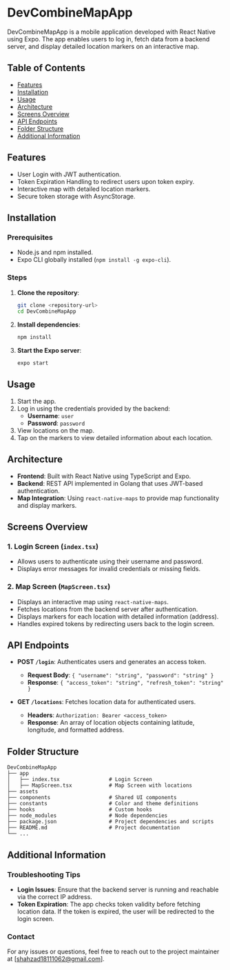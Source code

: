 # DevCombineMapApp

DevCombineMapApp is a mobile application developed with React Native using Expo. The app enables users to log in, fetch data from a backend server, and display detailed location markers on an interactive map.

## Table of Contents
- [Features](#features)
- [Installation](#installation)
- [Usage](#usage)
- [Architecture](#architecture)
- [Screens Overview](#screens-overview)
- [API Endpoints](#api-endpoints)
- [Folder Structure](#folder-structure)
- [Additional Information](#additional-information)

## Features
- User Login with JWT authentication.
- Token Expiration Handling to redirect users upon token expiry.
- Interactive map with detailed location markers.
- Secure token storage with AsyncStorage.

## Installation

### Prerequisites
- Node.js and npm installed.
- Expo CLI globally installed (`npm install -g expo-cli`).

### Steps
1. **Clone the repository**:
   ```sh
   git clone <repository-url>
   cd DevCombineMapApp
   ```

2. **Install dependencies**:
   ```sh
   npm install
   ```

3. **Start the Expo server**:
   ```sh
   expo start
   ```

## Usage
1. Start the app.
2. Log in using the credentials provided by the backend:
   - **Username**: `user`
   - **Password**: `password`
3. View locations on the map.
4. Tap on the markers to view detailed information about each location.

## Architecture
- **Frontend**: Built with React Native using TypeScript and Expo.
- **Backend**: REST API implemented in Golang that uses JWT-based authentication.
- **Map Integration**: Using `react-native-maps` to provide map functionality and display markers.

## Screens Overview

### 1. Login Screen (`index.tsx`)
- Allows users to authenticate using their username and password.
- Displays error messages for invalid credentials or missing fields.

### 2. Map Screen (`MapScreen.tsx`)
- Displays an interactive map using `react-native-maps`.
- Fetches locations from the backend server after authentication.
- Displays markers for each location with detailed information (address).
- Handles expired tokens by redirecting users back to the login screen.

## API Endpoints
- **POST `/login`**: Authenticates users and generates an access token.
  - **Request Body**: `{ "username": "string", "password": "string" }`
  - **Response**: `{ "access_token": "string", "refresh_token": "string" }`

- **GET `/locations`**: Fetches location data for authenticated users.
  - **Headers**: `Authorization: Bearer <access_token>`
  - **Response**: An array of location objects containing latitude, longitude, and formatted address.

## Folder Structure

```
DevCombineMapApp
├── app
│   ├── index.tsx                # Login Screen
│   ├── MapScreen.tsx            # Map Screen with locations
├── assets
├── components                   # Shared UI components
├── constants                    # Color and theme definitions
├── hooks                        # Custom hooks
├── node_modules                 # Node dependencies
├── package.json                 # Project dependencies and scripts
├── README.md                    # Project documentation
└── ...
```

## Additional Information

### Troubleshooting Tips
- **Login Issues**: Ensure that the backend server is running and reachable via the correct IP address.
- **Token Expiration**: The app checks token validity before fetching location data. If the token is expired, the user will be redirected to the login screen.

### Contact
For any issues or questions, feel free to reach out to the project maintainer at [shahzad18111062@gmail.com].

